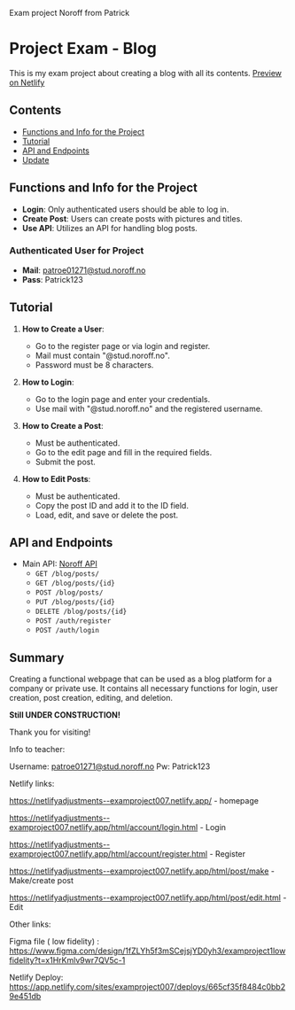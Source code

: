 Exam project Noroff from Patrick 
# Project Exam - Blog

This is my exam project about creating a blog with all its contents. [Preview on Netlify](https://netlifyadjustments--examproject007.netlify.app/)

## Contents
- [Functions and Info for the Project](#functions-and-info-for-the-project)
- [Tutorial](#tutorial)
- [API and Endpoints](#api-and-endpoints)
- [Update](#update)

## Functions and Info for the Project
- **Login**: Only authenticated users should be able to log in.
- **Create Post**: Users can create posts with pictures and titles.
- **Use API**: Utilizes an API for handling blog posts.

### Authenticated User for Project
- **Mail**: patroe01271@stud.noroff.no
- **Pass**: Patrick123


## Tutorial
1. **How to Create a User**:
   - Go to the register page or via login and register.
   - Mail must contain "@stud.noroff.no".
   - Password must be 8 characters.

2. **How to Login**:
   - Go to the login page and enter your credentials.
   - Use mail with "@stud.noroff.no" and the registered username.

3. **How to Create a Post**:
   - Must be authenticated.
   - Go to the edit page and fill in the required fields.
   - Submit the post.

4. **How to Edit Posts**:
   - Must be authenticated.
   - Copy the post ID and add it to the ID field.
   - Load, edit, and save or delete the post.

## API and Endpoints
- Main API: [Noroff API](https://v2.api.noroff.dev/)
  - `GET /blog/posts/`
  - `GET /blog/posts/{id}`
  - `POST /blog/posts/`
  - `PUT /blog/posts/{id}`
  - `DELETE /blog/posts/{id}`
  - `POST /auth/register`
  - `POST /auth/login`

## Summary
Creating a functional webpage that can be used as a blog platform for a company or private use. It contains all necessary functions for login, user creation, post creation, editing, and deletion.

**Still UNDER CONSTRUCTION!**

Thank you for visiting!


Info to teacher:


Username: patroe01271@stud.noroff.no
Pw: Patrick123

Netlify links:

https://netlifyadjustments--examproject007.netlify.app/ - homepage


https://netlifyadjustments--examproject007.netlify.app/html/account/login.html - Login


https://netlifyadjustments--examproject007.netlify.app/html/account/register.html - Register


https://netlifyadjustments--examproject007.netlify.app/html/post/make - Make/create post


https://netlifyadjustments--examproject007.netlify.app/html/post/edit.html - Edit

Other links:

Figma file ( low fidelity) : https://www.figma.com/design/1fZLYh5f3mSCejsjYD0yh3/examproject1lowfidelity?t=x1HrKmlv9wr7QV5c-1

Netlify Deploy:
https://app.netlify.com/sites/examproject007/deploys/665cf35f8484c0bb29e451db
